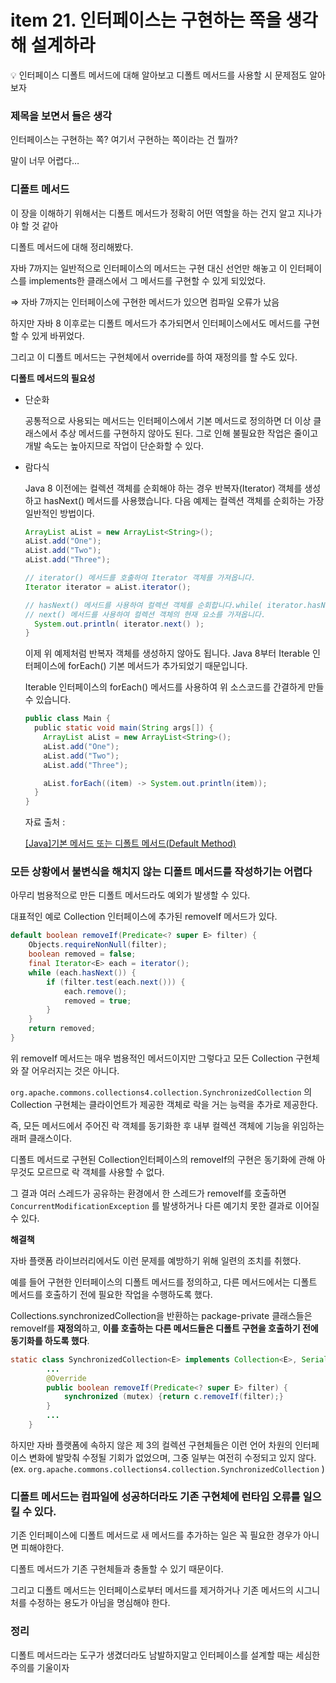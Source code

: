 # item 21. 인터페이스는 구현하는 쪽을 생각해 설계하라

<aside>
💡 인터페이스 디폴트 메서드에 대해 알아보고 디폴트 메서드를 사용할 시 문제점도 알아보자

</aside>

### 제목을 보면서 들은 생각

인터페이스는 구현하는 쪽? 여기서 구현하는 쪽이라는 건 뭘까?

말이 너무 어렵다… 

### 디폴트 메서드

이 장을 이해하기 위해서는 디폴트 메서드가 정확히 어떤 역할을 하는 건지 알고 지나가야 할 것 같아

디폴트 메서드에 대해 정리해봤다.

자바 7까지는 일반적으로 인터페이스의 메서드는 구현 대신 선언만 해놓고 이 인터페이스를 implements한 클래스에서 그 메서드를 구현할 수 있게 되있었다.

⇒ 자바 7까지는 인터페이스에 구현한 메서드가 있으면 컴파일 오류가 났음

하지만 자바 8 이후로는 디폴트 메서드가 추가되면서 인터페이스에서도 메서드를 구현할 수 있게 바뀌었다.

그리고 이 디폴트 메서드는 구현체에서 override를 하여 재정의를 할 수도 있다.

**디폴트 메서드의 필요성**

- 단순화
    
    공통적으로 사용되는 메서드는 인터페이스에서 기본 메서드로 정의하면 더 이상 클래스에서 추상 메서드를 구현하지 않아도 된다. 그로 인해 불필요한 작업은 줄이고 개발 속도는 높아지므로 작업이 단순화할 수 있다.
    
- 람다식
    
    Java 8 이전에는 컬렉션 객체를 순회해야 하는 경우 반복자(Iterator) 객체를 생성하고 hasNext() 메서드를 사용했습니다. 다음 예제는 컬렉션 객체를 순회하는 가장 일반적인 방법이다.
    
    ```java
    ArrayList aList = new ArrayList<String>();
    aList.add("One");
    aList.add("Two");
    aList.add("Three");
    
    // iterator() 메서드를 호출하여 Iterator 객체를 가져옵니다.
    Iterator iterator = aList.iterator();
    
    // hasNext() 메서드를 사용하여 컬렉션 객체를 순회합니다.while( iterator.hasNext() ){
    // next() 메서드를 사용하여 컬렉션 객체의 현재 요소를 가져옵니다.
      System.out.println( iterator.next() );
    }
    ```
    
    이제 위 예제처럼 반복자 객체를 생성하지 않아도 됩니다. Java 8부터 Iterable 인터페이스에 forEach() 기본 메서드가 추가되었기 때문입니다.
    
    Iterable 인터페이스의 forEach() 메서드를 사용하여 위 소스코드를 간결하게 만들 수 있습니다.
    
    ```java
    public class Main {
      public static void main(String args[]) {
        ArrayList aList = new ArrayList<String>();
        aList.add("One");
        aList.add("Two");
        aList.add("Three");
    
        aList.forEach((item) -> System.out.println(item));
      }
    }
    ```
    
    자료 출처 : 
    
    [[Java]기본 메서드 또는 디폴트 메서드(Default Method)](https://developer-talk.tistory.com/463)
    

### 모든 상황에서 불변식을 해치지 않는 디폴트 메서드를 작성하기는 어렵다

아무리 범용적으로 만든 디폴트 메서드라도 예외가 발생할 수 있다.

대표적인 예로 Collection 인터페이스에 추가된 removeIf 메서드가 있다.

```java
default boolean removeIf(Predicate<? super E> filter) {
    Objects.requireNonNull(filter);
    boolean removed = false;
    final Iterator<E> each = iterator();
    while (each.hasNext()) {
        if (filter.test(each.next())) {
            each.remove();
            removed = true;
        }
    }
    return removed;
}
```

위 removeIf 메서드는 매우 범용적인 메서드이지만 그렇다고 모든 Collection 구현체와 잘 어우러지는 것은 아니다.

`org.apache.commons.collections4.collection.SynchronizedCollection` 의 Collection 구현체는 클라이언트가 제공한 객체로 락을 거는 능력을 추가로 제공한다.

즉, 모든 메서드에서 주어진 락 객체를 동기화한 후 내부 컬렉션 객체에 기능을 위임하는 래퍼 클래스이다.

디폴트 메서드로 구현된 Collection인터페이스의 removeIf의 구현은 동기화에 관해 아무것도 모르므로 락 객체를 사용할 수 없다.

그 결과 여러 스레드가 공유하는 환경에서 한 스레드가 removeIf를 호출하면 `ConcurrentModificationException` 를 발생하거나 다른 예기치 못한 결과로 이어질 수 있다.

**해결책**

자바 플랫폼 라이브러리에서도 이런 문제를 예방하기 위해 일련의 조치를 취했다.

예를 들어 구현한 인터페이스의 디폴트 메서드를 정의하고, 다른 메서드에서는 디폴트 메서드를 호출하기 전에 필요한 작업을 수행하도록 했다.

Collections.synchronizedCollection을 반환하는 package-private 클래스들은 removeIf를 **재정의**하고, **이를 호출하는 다른 메서드들은 디폴트 구현을 호출하기 전에 동기화를 하도록 했다**.

```java
static class SynchronizedCollection<E> implements Collection<E>, Serializable {
        ...
        @Override
        public boolean removeIf(Predicate<? super E> filter) {
            synchronized (mutex) {return c.removeIf(filter);}
        }
        ...
    }
```

하지만 자바 플랫폼에 속하지 않은 제 3의 컬렉션 구현체들은 이런 언어 차원의 인터페이스 변화에 발맞춰 수정될 기회가 없었으며, 그중 일부는 여전히 수정되고 있지 않다.(ex. `org.apache.commons.collections4.collection.SynchronizedCollection` )

### 디폴트 메서드는 컴파일에 성공하더라도 기존 구현체에 런타임 오류를 일으킬 수 있다.

기존 인터페이스에 디폴트 메서드로 새 메서드를 추가하는 일은 꼭 필요한 경우가 아니면 피해야한다.

디폴트 메서드가 기존 구현체들과 충돌할 수 있기 때문이다.

그리고 디폴트 메서드는 인터페이스로부터 메서드를 제거하거나 기존 메서드의 시그니처를 수정하는 용도가 아님을 명심해야 한다.

### 정리

디폴트 메서드라는 도구가 생겼더라도 남발하지말고 인터페이스를 설계할 때는 세심한 주의를 기울이자